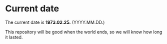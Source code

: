 # Current date

The current date is **1973.02.25.** (YYYY.MM.DD.)

This repository will be good when the world ends, so we will know how long it lasted.